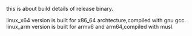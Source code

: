 this is about build details of release binary.

linux_x64 version is built for x86_64 archtecture,compiled with gnu gcc.
linux_arm version is built for armv6 and arm64,compiled with musl.
